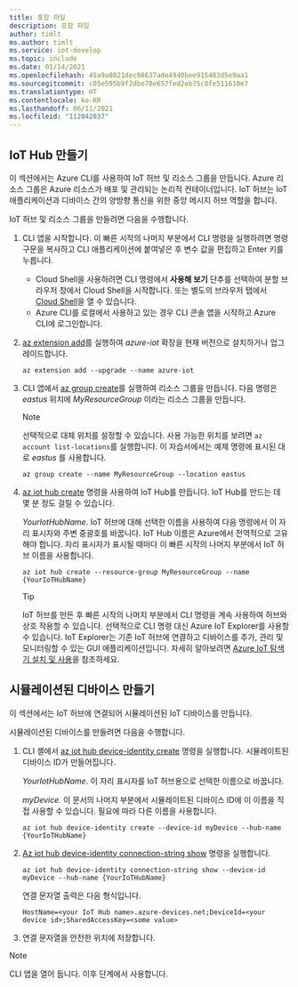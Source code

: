 ```yaml
---
title: 포함 파일
description: 포함 파일
author: timlt
ms.author: timlt
ms.service: iot-develop
ms.topic: include
ms.date: 01/14/2021
ms.openlocfilehash: 45a9a0821dec98637ade4940bee915483d5e9aa1
ms.sourcegitcommit: c05e595b9f2dbe78e657fed2eb75c8fe511610e7
ms.translationtype: HT
ms.contentlocale: ko-KR
ms.lasthandoff: 06/11/2021
ms.locfileid: "112042037"
---
```

## <a name="create-an-iot-hub"></a>IoT Hub 만들기
이 섹션에서는 Azure CLI를 사용하여 IoT 허브 및 리소스 그룹을 만듭니다.  Azure 리소스 그룹은 Azure 리소스가 배포 및 관리되는 논리적 컨테이너입니다. IoT 허브는 IoT 애플리케이션과 디바이스 간의 양방향 통신을 위한 중앙 메시지 허브 역할을 합니다.

IoT 허브 및 리소스 그룹을 만들려면 다음을 수행합니다.

1. CLI 앱을 시작합니다.  이 빠른 시작의 나머지 부분에서 CLI 명령을 실행하려면 명령 구문을 복사하고 CLI 애플리케이션에 붙여넣은 후 변수 값을 편집하고 Enter 키를 누릅니다.
    - Cloud Shell을 사용하려면 CLI 명령에서 **사용해 보기** 단추를 선택하여 분할 브라우저 창에서 Cloud Shell을 시작합니다. 또는 별도의 브라우저 탭에서 [Cloud Shell](https://shell.azure.com/bash)을 열 수 있습니다.
    - Azure CLI를 로컬에서 사용하고 있는 경우 CLI 콘솔 앱을 시작하고 Azure CLI에 로그인합니다.

1. [az extension add](/cli/azure/extension?view=azure-cli-latest#az_extension_add)를 실행하여 *azure-iot* 확장을 현재 버전으로 설치하거나 업그레이드합니다.

    ```azurecli-interactive
    az extension add --upgrade --name azure-iot
    ```

1. CLI 앱에서 [az group create](/cli/azure/group#az_group_create)를 실행하여 리소스 그룹을 만듭니다. 다음 명령은 *eastus* 위치에 *MyResourceGroup* 이라는 리소스 그룹을 만듭니다. 
    >[!NOTE]
    > 선택적으로 대체 위치를 설정할 수 있습니다. 사용 가능한 위치를 보려면 `az account list-locations`를 실행합니다. 이 자습서에서는 예제 명령에 표시된 대로 *eastus* 를 사용합니다. 

    ```azurecli-interactive
    az group create --name MyResourceGroup --location eastus
    ```

1. [az iot hub create](/cli/azure/iot/hub#az_iot_hub_create) 명령을 사용하여 IoT Hub를 만듭니다. IoT Hub를 만드는 데 몇 분 정도 걸릴 수 있습니다. 

    *YourIotHubName*. IoT 허브에 대해 선택한 이름을 사용하여 다음 명령에서 이 자리 표시자와 주변 중괄호를 바꿉니다. IoT Hub 이름은 Azure에서 전역적으로 고유해야 합니다. 자리 표시자가 표시될 때마다 이 빠른 시작의 나머지 부분에서 IoT 허브 이름을 사용합니다.

    ```azurecli-interactive
    az iot hub create --resource-group MyResourceGroup --name {YourIoTHubName}
    ```
    > [!TIP]
    > IoT 허브를 만든 후 빠른 시작의 나머지 부분에서 CLI 명령을 계속 사용하여 허브와 상호 작용할 수 있습니다. 선택적으로 CLI 명령 대신 Azure IoT Explorer를 사용할 수 있습니다. IoT Explorer는 기존 IoT 허브에 연결하고 디바이스를 추가, 관리 및 모니터링할 수 있는 GUI 애플리케이션입니다. 자세히 알아보려면 [Azure IoT 탐색기 설치 및 사용](../articles/iot-pnp/howto-use-iot-explorer.md)을 참조하세요.

## <a name="create-a-simulated-device"></a>시뮬레이션된 디바이스 만들기
이 섹션에서는 IoT 허브에 연결되어 시뮬레이션된 IoT 디바이스를 만듭니다. 

시뮬레이션된 디바이스를 만들려면 다음을 수행합니다.
1. CLI 셸에서 [az iot hub device-identity create](/cli/azure/iot/hub/device-identity#az_iot_hub_device_identity_create) 명령을 실행합니다. 시뮬레이트된 디바이스 ID가 만들어집니다. 

    *YourIotHubName*. 이 자리 표시자를 IoT 허브용으로 선택한 이름으로 바꿉니다. 

    *myDevice*. 이 문서의 나머지 부분에서 시뮬레이트된 디바이스 ID에 이 이름을 직접 사용할 수 있습니다. 필요에 따라 다른 이름을 사용합니다. 

    ```azurecli-interactive
    az iot hub device-identity create --device-id myDevice --hub-name {YourIoTHubName} 
    ```

1.  [Az iot hub device-identity connection-string show](/cli/azure/iot/hub/device-identity/connection-string#az_iot_hub_device_identity_connection_string_show) 명령을 실행합니다. 

    ```azurecli-interactive
    az iot hub device-identity connection-string show --device-id myDevice --hub-name {YourIoTHubName}
    ```

    연결 문자열 출력은 다음 형식입니다.

    ```Output
    HostName=<your IoT Hub name>.azure-devices.net;DeviceId=<your device id>;SharedAccessKey=<some value>
    ```

1. 연결 문자열을 안전한 위치에 저장합니다. 

> [!NOTE]
> CLI 앱을 열어 둡니다. 이후 단계에서 사용합니다.